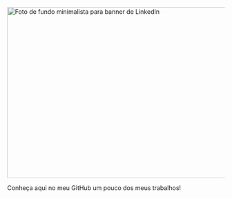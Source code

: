 <img width="1584" height="396" alt="Foto de fundo minimalista para banner de LinkedIn" src="https://github.com/user-attachments/assets/856c4f2d-1c1c-4975-845c-6196e2d42f14" />

Conheça aqui no meu GitHub um pouco dos meus trabalhos! 
